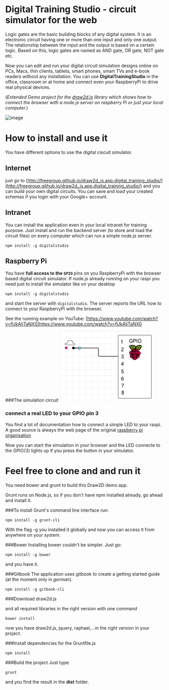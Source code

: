 # Digital Training Studio - circuit simulator for the web

Logic gates are the basic building blocks of any digital system. It is an electronic circuit having one or 
more than one input and only one output. The relationship between the input and the output is based on a 
certain logic. Based on this, logic gates are named as AND gate, OR gate, NOT gate etc.

Now you can  edit and run your digital circuit simulation designs online on PCs, Macs, thin clients, tablets, smart phones, smart TVs and e-book readers without any installation. You can use **DigitalTrainingStudio** in the office, classroom or at home and connect even your RaspberryPi to drive real physical devices.

(*Extended Demo project for the [draw2d.js](http://www.draw2d.org) library which shows how to connect the browser with a node.js server on raspberry Pi or just your local computer.*)

![image](src/assets/images/animation.gif)



# How to install and use it
You have different options to use the digital ciscuit simulator.

## Internet
just go to [http://freegroup.github.io/draw2d_js.app.digital_training_studio/](http://freegroup.github.io/draw2d_js.app.digital_training_studio/) and you can build your own digital circuits. You can save and load your created schemas if you login with your Google+ account.


## Intranet
You can install the application even in your local intranet for training purpose. Just install and run the backend server (to store and load the circuit files) on every computer which can run a simple node.js server. 

```
npm install -g digitalstudio
```


## Raspberry Pi
You have **full access to the `GPIO`** pins on you RaspberryPi with the browser based digital circuit simulator. If node.js already running on your raspi you need just to install the simulator 
like on your desktop

```
npm install -g digitalstudio
```

and start the server with `digitalstudio`. The server reports the URL how to connect to 
your RaspberryPi with the browser.

See the running example on YouTube: [https://www.youtube.com/watch?v=fUkAIjTaNXI](https://www.youtube.com/watch?v=fUkAIjTaNXI)

###The simulation circuit
![image](src/assets/images/readme_gpio_dts.png?raw=true)

### connect a real LED to your GPIO pin 3
You find a lot of documentation how to connect a simple LED to your raspi. A good source is always the web page of the original [raspberry pi organisation](https://www.raspberrypi.org/documentation/usage/gpio/)

Now you can start the simulation in your browser and the LED connecte to the GPIO(3) lights up
if you press the button in your simulator.




# Feel free to clone and and run it
 
You need bower and grunt to build this Draw2D demo app.

Grunt runs on Node.js, so if you don't have npm installed already, go ahead and install it.

###To install Grunt's command line interface run:

```
npm install -g grunt-cli
```

With the flag -g you installed it globally and now you can access it from anywhere on your system.

###Bower
Installing bower couldn't be simpler. Just go:

```
npm install -g bower
```

and you have it.

###Gitbook
The application uses gitbook to create a getting started guide (at the moment only in *german*). 

```
npm install -g gitbook-cli
```


###Download draw2d.js

and all required libraries in the right version with one command

```
bower install
```

now you have draw2d.js, jquery, raphael,...in the right version in your project.


###Install dependencies for the Gruntfile.js

```
npm install
```

###Build the project
Just type:

```
grunt
```

and you find the result in the **dist** folder.

